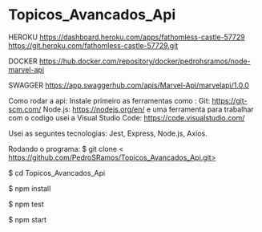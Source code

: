 # Topicos_Avancados_Api

HEROKU
https://dashboard.heroku.com/apps/fathomless-castle-57729
https://git.heroku.com/fathomless-castle-57729.git

DOCKER
https://hub.docker.com/repository/docker/pedrohsramos/node-marvel-api

SWAGGER
https://app.swaggerhub.com/apis/Marvel-Api/marvelapi/1.0.0

Como rodar a api:
Instale primeiro as ferramentas como : Git: https://git-scm.com/ Node.js: https://nodejs.org/en/ e uma ferramenta para trabalhar com o codigo usei a Visual Studio Code: https://code.visualstudio.com/

Usei as seguntes tecnologias: Jest, Express, Node.js, Axios.

Rodando o programa:
$ git clone < https://github.com/PedroSRamos/Topicos_Avancados_Api.git>

$ cd Topicos_Avancados_Api

$ npm install

$ npm test

$ npm start

